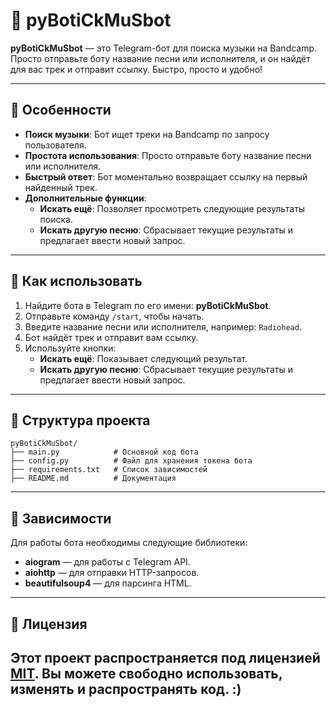 # 🎵 pyBotiCkMuSbot

**pyBotiCkMuSbot** — это Telegram-бот для поиска музыки на Bandcamp. Просто отправьте боту название песни или исполнителя, и он найдёт для вас трек и отправит ссылку. Быстро, просто и удобно!

---

## 🚀 Особенности

- **Поиск музыки**: Бот ищет треки на Bandcamp по запросу пользователя.
- **Простота использования**: Просто отправьте боту название песни или исполнителя.
- **Быстрый ответ**: Бот моментально возвращает ссылку на первый найденный трек.
- **Дополнительные функции**:
  - **Искать ещё**: Позволяет просмотреть следующие результаты поиска.
  - **Искать другую песню**: Сбрасывает текущие результаты и предлагает ввести новый запрос.

---

## 🎯 Как использовать

1. Найдите бота в Telegram по его имени: **pyBotiCkMuSbot**.
2. Отправьте команду `/start`, чтобы начать.
3. Введите название песни или исполнителя, например: `Radiohead`.
4. Бот найдёт трек и отправит вам ссылку.
5. Используйте кнопки:
   - **Искать ещё**: Показывает следующий результат.
   - **Искать другую песню**: Сбрасывает текущие результаты и предлагает ввести новый запрос.

---

## 📂 Структура проекта

```
pyBotiCkMuSbot/
├── main.py            # Основной код бота
├── config.py          # Файл для хранения токена бота
├── requirements.txt   # Список зависимостей
├── README.md          # Документация
```

---

## 📝 Зависимости

Для работы бота необходимы следующие библиотеки:

- **aiogram** — для работы с Telegram API.
- **aiohttp** — для отправки HTTP-запросов.
- **beautifulsoup4** — для парсинга HTML.

---

## 📄 Лицензия

Этот проект распространяется под лицензией [MIT](LICENSE). Вы можете свободно использовать, изменять и распространять код.
:)
---
